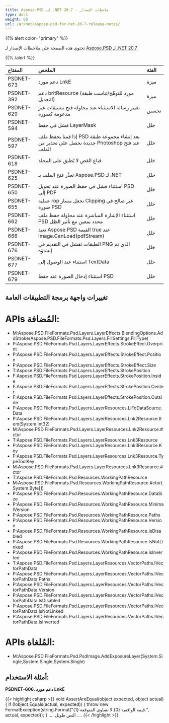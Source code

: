 ```yaml
---
title: Aspose.PSD لـ .NET 20.7 - ملاحظات الإصدار
type: docs
weight: 60
url: /ar/net/aspose-psd-for-net-20-7-release-notes/
---
```


{{% alert color="primary" %}} 

تحتوي هذه الصفحة على ملاحظات الإصدار لـ [Aspose.PSD لـ .NET 20.7](https://www.nuget.org/packages/Aspose.PSD/)

{{% /alert %}} 

|**المفتاح**|**الملخص**|**الفئة**|
| :- | :- | :- |
|PSDNET-673|دعم مورد LnkE|ميزة|
|PSDNET-392|دعم britResource (مورد للتوهّج/تناسب طبقة التعديل)|ميزة|
|PSDNET-629|تغيير رسالة الاستثناء عند محاولة فتح تنسيقات غير مدعومة كصورة|تحسين|
|PSDNET-594|فشل في حفظ LayerMask|خلل|
|PSDNET-597|إذا قمنا بحفظ ملف PSD بعد إنشاء مجموعة طبقة جديدة نحصل على تحذير من Photoshop عند فتح الملف|خلل|
|PSDNET-618|قناع القص لا يُطبق على المجلد|خلل|
|PSDNET-625|تعذّر فتح الملف بـ Aspose.PSD لـ .NET|خلل|
|PSDNET-650|استثناء فشل في حفظ الصورة عند تحويل PSD إلى PDF|خلل|
|PSDNET-655|عملية rop تجعل مسار Clipping غير صالح في صورة PSD|خلل|
|PSDNET-662|استثناء الإشارة المباشرة عند محاولة حفظ ملف PSD محدد بمعين مع تأثير الظل|خلل|
|PSDNET-666|تعيد Aspose.PSD القيمة true عند Image.CanLoad(pdfStream)|خلل|
|PSDNET-676|الطبقات تفشل في التقديم في PNG الذي تم إنشاؤه|خلل|
|PSDNET-677|استثناء عند الوصول إلى TextData|خلل|
|PSDNET-679|استثناء إدخال الصورة عند حفظ PSD|خلل|

## **تغييرات واجهة برمجة التطبيقات العامة**
# **APIs المُضافة:**
- M:Aspose.PSD.FileFormats.Psd.Layers.LayerEffects.BlendingOptions.AddStroke(Aspose.PSD.FileFormats.Psd.Layers.FillSettings.FillType)
- P:Aspose.PSD.FileFormats.Psd.Layers.LayerEffects.StrokeEffect.Overprint
- P:Aspose.PSD.FileFormats.Psd.Layers.LayerEffects.StrokeEffect.Position
- P:Aspose.PSD.FileFormats.Psd.Layers.LayerEffects.StrokeEffect.Size
- T:Aspose.PSD.FileFormats.Psd.Layers.LayerEffects.StrokePosition
- F:Aspose.PSD.FileFormats.Psd.Layers.LayerEffects.StrokePosition.Inside
- F:Aspose.PSD.FileFormats.Psd.Layers.LayerEffects.StrokePosition.Center
- F:Aspose.PSD.FileFormats.Psd.Layers.LayerEffects.StrokePosition.Outside
- P:Aspose.PSD.FileFormats.Psd.Layers.LayerResources.LiFdDataSource.Data
- P:Aspose.PSD.FileFormats.Psd.Layers.LayerResources.Lnk2Resource.Item(System.Int32)
- M:Aspose.PSD.FileFormats.Psd.Layers.LayerResources.Lnk2Resource.#ctor
- T:Aspose.PSD.FileFormats.Psd.Layers.LayerResources.Lnk3Resource
- P:Aspose.PSD.FileFormats.Psd.Layers.LayerResources.Lnk3Resource.Key
- F:Aspose.PSD.FileFormats.Psd.Layers.LayerResources.Lnk3Resource.TypeToolKey
- M:Aspose.PSD.FileFormats.Psd.Layers.LayerResources.Lnk3Resource.#ctor
- T:Aspose.PSD.FileFormats.Psd.Resources.WorkingPathResource
- M:Aspose.PSD.FileFormats.Psd.Resources.WorkingPathResource.#ctor(System.Byte[])
- P:Aspose.PSD.FileFormats.Psd.Resources.WorkingPathResource.DataSize
- P:Aspose.PSD.FileFormats.Psd.Resources.WorkingPathResource.MinimalVersion
- P:Aspose.PSD.FileFormats.Psd.Resources.WorkingPathResource.Paths
- P:Aspose.PSD.FileFormats.Psd.Resources.WorkingPathResource.Version
- P:Aspose.PSD.FileFormats.Psd.Resources.WorkingPathResource.IsDisabled
- P:Aspose.PSD.FileFormats.Psd.Resources.WorkingPathResource.IsNotLinked
- P:Aspose.PSD.FileFormats.Psd.Resources.WorkingPathResource.IsInverted
- T:Aspose.PSD.FileFormats.Psd.Layers.LayerResources.VectorPaths.IVectorPathData
- P:Aspose.PSD.FileFormats.Psd.Layers.LayerResources.VectorPaths.IVectorPathData.Paths
- P:Aspose.PSD.FileFormats.Psd.Layers.LayerResources.VectorPaths.IVectorPathData.Version
- P:Aspose.PSD.FileFormats.Psd.Layers.LayerResources.VectorPaths.IVectorPathData.IsDisabled
- P:Aspose.PSD.FileFormats.Psd.Layers.LayerResources.VectorPaths.IVectorPathData.IsNotLinked
- P:Aspose.PSD.FileFormats.Psd.Layers.LayerResources.VectorPaths.IVectorPathData.IsInverted

# **APIs المُلغاة:**
- M:Aspose.PSD.FileFormats.Psd.PsdImage.AddExposureLayer(System.Single,System.Single,System.Single)

## **أمثلة الاستخدام:**
**PSDNET-606. دعم مورد LnkE**

{{< highlight csharp >}}
void AssertAreEqual(object expected, object actual)
 {
     if (!object.Equals(actual, expected))
     {
         throw new FormatException(string.Format("قيمة الواقعية {0} لا تساوي المتوقعة {1}.", actual, expected));
     }
 .... النص طويل ....
{{< /highlight >}}